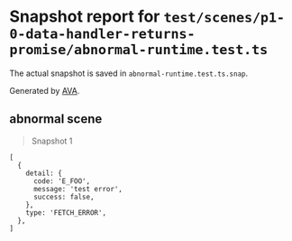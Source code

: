 # Snapshot report for `test/scenes/p1-0-data-handler-returns-promise/abnormal-runtime.test.ts`

The actual snapshot is saved in `abnormal-runtime.test.ts.snap`.

Generated by [AVA](https://avajs.dev).

## abnormal scene

> Snapshot 1

    [
      {
        detail: {
          code: 'E_FOO',
          message: 'test error',
          success: false,
        },
        type: 'FETCH_ERROR',
      },
    ]
